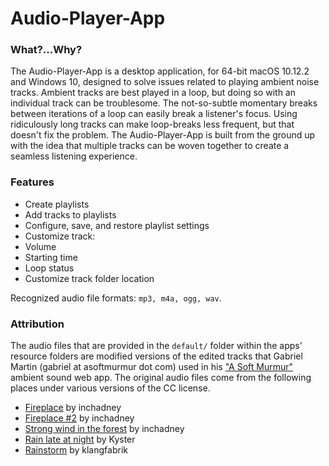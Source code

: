 Audio-Player-App
================

### What?...Why?

The Audio-Player-App is a desktop application, for 64-bit macOS 10.12.2 and Windows 10, designed to solve issues related to playing ambient noise tracks. Ambient tracks are best played in a loop, but doing so with an individual track can be troublesome. The not-so-subtle momentary breaks between iterations of a loop can easily break a listener's focus. Using ridiculously long tracks can make loop-breaks less frequent, but that doesn't fix the problem. The Audio-Player-App is built from the ground up with the idea that multiple tracks can be woven together to create a seamless listening experience.

### Features

* Create playlists
* Add tracks to playlists
* Configure, save, and restore playlist settings
 * Customize track:
  * Volume
  * Starting time
  * Loop status
* Customize track folder location

Recognized audio file formats: `mp3, m4a, ogg, wav`.

### Attribution

The audio files that are provided in the `default/` folder within the apps' resource folders are modified versions of the edited tracks that Gabriel Martin (gabriel at asoftmurmur dot com) used in his ["A Soft Murmur"](http://asoftmurmur.com/) ambient sound web app. The original audio files come from the following places under various versions of the CC license.

* [Fireplace](http://www.freesound.org/people/inchadney/sounds/83986/) by inchadney
* [Fireplace #2](http://www.freesound.org/people/inchadney/sounds/132534/) by inchadney
* [Strong wind in the forest](http://www.freesound.org/people/inchadney/sounds/105272/) by inchadney
* [Rain late at night](http://www.freesound.org/people/Kyster/sounds/122117/) by Kyster
* [Rainstorm](http://www.freesound.org/people/klangfabrik/sounds/194209/) by klangfabrik